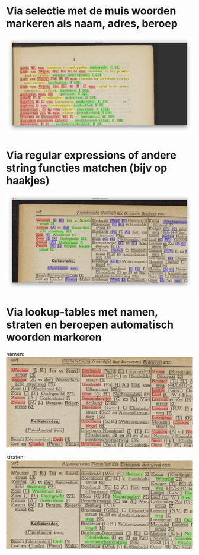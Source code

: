 # Via selectie met de muis woorden markeren als naam, adres, beroep
<img src="doc/blokken-selecteren-muis.jpg">

# Via regular expressions of andere string functies matchen (bijv op haakjes)
<img src="doc/tussenvoegsels-regex.jpg">

# Via lookup-tables met namen, straten en beroepen automatisch woorden markeren
namen:
<img src="doc/namen-lookup.jpg">

straten:
<img src="doc/adressen-lookup.jpg">


